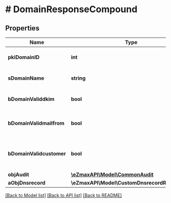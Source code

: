 # # DomainResponseCompound

## Properties

Name | Type | Description | Notes
------------ | ------------- | ------------- | -------------
**pkiDomainID** | **int** | The unique ID of the Domain |
**sDomainName** | **string** | The name of the Domain |
**bDomainValiddkim** | **bool** | Whether the DKIM is valid or not |
**bDomainValidmailfrom** | **bool** | Whether the mail from is valid or not |
**bDomainValidcustomer** | **bool** | Whether the customer has access to it or not |
**objAudit** | [**\eZmaxAPI\Model\CommonAudit**](CommonAudit.md) |  |
**aObjDnsrecord** | **\eZmaxAPI\Model\CustomDnsrecordResponse[]** |  |

[[Back to Model list]](../../README.md#models) [[Back to API list]](../../README.md#endpoints) [[Back to README]](../../README.md)
